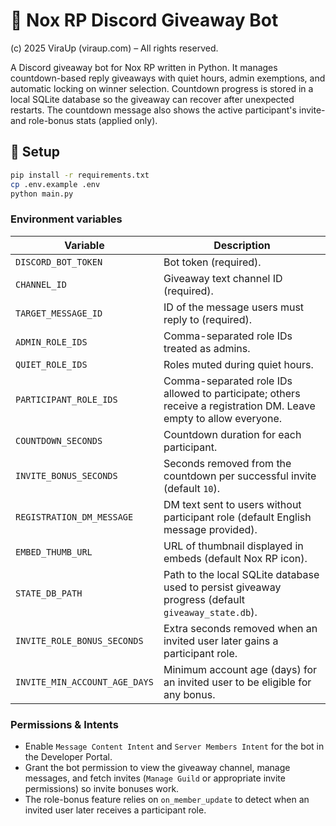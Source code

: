 # 🎁 Nox RP Discord Giveaway Bot  
(c) 2025 ViraUp (viraup.com) – All rights reserved.  

A Discord giveaway bot for Nox RP written in Python.
It manages countdown-based reply giveaways with quiet hours, admin exemptions, and automatic locking on winner selection.
Countdown progress is stored in a local SQLite database so the giveaway can recover after unexpected restarts.
The countdown message also shows the active participant's invite- and role-bonus stats (applied only).

## 🔧 Setup
```bash
pip install -r requirements.txt
cp .env.example .env
python main.py
```

### Environment variables

| Variable | Description |
| --- | --- |
| `DISCORD_BOT_TOKEN` | Bot token (required). |
| `CHANNEL_ID` | Giveaway text channel ID (required). |
| `TARGET_MESSAGE_ID` | ID of the message users must reply to (required). |
| `ADMIN_ROLE_IDS` | Comma-separated role IDs treated as admins. |
| `QUIET_ROLE_IDS` | Roles muted during quiet hours. |
| `PARTICIPANT_ROLE_IDS` | Comma-separated role IDs allowed to participate; others receive a registration DM. Leave empty to allow everyone. |
| `COUNTDOWN_SECONDS` | Countdown duration for each participant. |
| `INVITE_BONUS_SECONDS` | Seconds removed from the countdown per successful invite (default `10`). |
| `REGISTRATION_DM_MESSAGE` | DM text sent to users without participant role (default English message provided). |
| `EMBED_THUMB_URL` | URL of thumbnail displayed in embeds (default Nox RP icon). |
| `STATE_DB_PATH` | Path to the local SQLite database used to persist giveaway progress (default `giveaway_state.db`). |
| `INVITE_ROLE_BONUS_SECONDS` | Extra seconds removed when an invited user later gains a participant role. |
| `INVITE_MIN_ACCOUNT_AGE_DAYS` | Minimum account age (days) for an invited user to be eligible for any bonus. |

### Permissions & Intents

- Enable `Message Content Intent` and `Server Members Intent` for the bot in the Developer Portal.
- Grant the bot permission to view the giveaway channel, manage messages, and fetch invites (`Manage Guild` or appropriate invite permissions) so invite bonuses work.
- The role-bonus feature relies on `on_member_update` to detect when an invited user later receives a participant role.

